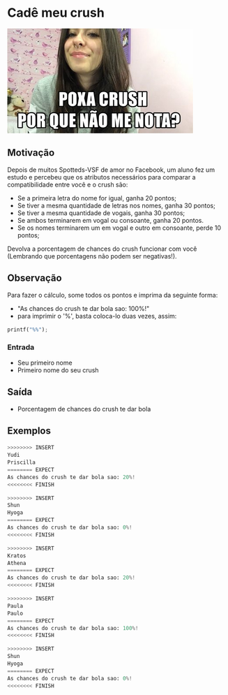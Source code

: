 # Cadê meu crush

![_](cover.jpg)

## Motivação

Depois de muitos Spotteds-VSF de amor no Facebook, um aluno fez um estudo e percebeu que os atributos necessários para comparar a compatibilidade entre você e o crush são:

- Se a primeira letra do nome for igual, ganha 20 pontos;
- Se tiver a mesma quantidade de letras nos nomes, ganha 30 pontos;
- Se tiver a mesma quantidade de vogais, ganha 30 pontos;
- Se ambos terminarem em vogal ou consoante, ganha 20 pontos.
- Se os nomes terminarem um em vogal e outro em consoante, perde 10 pontos;

Devolva a porcentagem de chances do crush funcionar com você (Lembrando que porcentagens não podem ser negativas!).

## Observação

Para fazer o cálculo, some todos os pontos e imprima da seguinte forma:

- "As chances do crush te dar bola sao: 100%!"
- para imprimir o '%', basta coloca-lo duas vezes, assim:

``` py
printf("%%");
```

### Entrada

* Seu primeiro nome
* Primeiro nome do seu crush

## Saída

* Porcentagem de chances do crush te dar bola

## Exemplos

``` py
>>>>>>>> INSERT
Yudi
Priscilla
======== EXPECT
As chances do crush te dar bola sao: 20%!
<<<<<<<< FINISH
```

```py
>>>>>>>> INSERT
Shun
Hyoga
======== EXPECT
As chances do crush te dar bola sao: 0%!
<<<<<<<< FINISH
```

```py
>>>>>>>> INSERT
Kratos
Athena
======== EXPECT
As chances do crush te dar bola sao: 20%!
<<<<<<<< FINISH
```

```py
>>>>>>>> INSERT
Paula
Paulo
======== EXPECT
As chances do crush te dar bola sao: 100%!
<<<<<<<< FINISH
```

```py
>>>>>>>> INSERT
Shun
Hyoga
======== EXPECT
As chances do crush te dar bola sao: 0%!
<<<<<<<< FINISH
```
